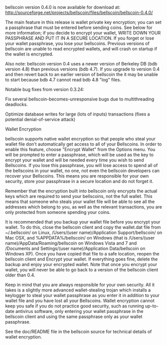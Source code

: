 bellscoin version 0.4.0 is now available for download at:
http://sourceforge.net/projects/bellscoin/files/bellscoin/bellscoin-0.4.0/

The main feature in this release is wallet private key encryption;
you can set a passphrase that must be entered before sending coins.
See below for more information; if you decide to encrypt your wallet,
WRITE DOWN YOUR PASSPHRASE AND PUT IT IN A SECURE LOCATION. If you
forget or lose your wallet passphrase, you lose your bellscoins.
Previous versions of bellscoin are unable to read encrypted wallets,
and will crash on startup if the wallet is encrypted.

Also note: bellscoin version 0.4 uses a newer version of Berkeley DB
(bdb version 4.8) than previous versions (bdb 4.7). If you upgrade
to version 0.4 and then revert back to an earlier version of bellscoin
the it may be unable to start because bdb 4.7 cannot read bdb 4.8
"log" files.


Notable bug fixes from version 0.3.24:

Fix several bellscoin-becomes-unresponsive bugs due to multithreading
deadlocks.

Optimize database writes for large (lots of inputs) transactions
(fixes a potential denial-of-service attack)


Wallet Encryption

bellscoin supports native wallet encryption so that people who steal your
wallet file don't automatically get access to all of your Bellscoins.
In order to enable this feature, choose "Encrypt Wallet" from the
Options menu.  You will be prompted to enter a passphrase, which
will be used as the key to encrypt your wallet and will be needed
every time you wish to send Bellscoins.  If you lose this passphrase,
you will lose access to spend all of the bellscoins in your wallet,
no one, not even the bellscoin developers can recover your Bellscoins.
This means you are responsible for your own security, store your
passphrase in a secure location and do not forget it.

Remember that the encryption built into bellscoin only encrypts the
actual keys which are required to send your bellscoins, not the full
wallet.  This means that someone who steals your wallet file will
be able to see all the addresses which belong to you, as well as the
relevant transactions, you are only protected from someone spending
your coins.

It is recommended that you backup your wallet file before you
encrypt your wallet.  To do this, close the bellscoin client and
copy the wallet.dat file from ~/.bellscoin/ on Linux, /Users/(user
name)/Application Support/bellscoin/ on Mac OSX, and %APPDATA%/bellscoin/
on Windows (that is /Users/(user name)/AppData/Roaming/bellscoin on
Windows Vista and 7 and /Documents and Settings/(user name)/Application
Data/bellscoin on Windows XP).  Once you have copied that file to a
safe location, reopen the bellscoin client and Encrypt your wallet.
If everything goes fine, delete the backup and enjoy your encrypted
wallet.  Note that once you encrypt your wallet, you will never be
able to go back to a version of the bellscoin client older than 0.4.

Keep in mind that you are always responsible for your own security.
All it takes is a slightly more advanced wallet-stealing trojan which
installs a keylogger to steal your wallet passphrase as you enter it
in addition to your wallet file and you have lost all your Bellscoins.
Wallet encryption cannot keep you safe if you do not practice
good security, such as running up-to-date antivirus software, only
entering your wallet passphrase in the bellscoin client and using the
same passphrase only as your wallet passphrase.

See the doc/README file in the bellscoin source for technical details
of wallet encryption.
